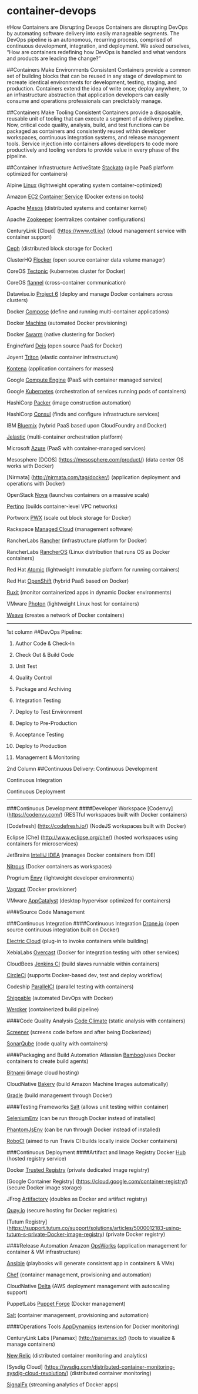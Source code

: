 # container-devops

#How Containers are Disrupting Devops
Containers are disrupting DevOps by automating software delivery into easily manageable segments. The DevOps pipeline is an autonomous, recurring process, comprised of continuous development, integration, and deployment. We asked ourselves, “How are containers redefining how DevOps is handled and what vendors and products are leading the change?”


##Containers Make Environments Consistent
Containers provide a common set of building blocks that can be reused in any stage of development to recreate identical environments for development, testing, staging, and production. Containers extend the idea of write once; deploy anywhere, to an infrastructure abstraction that application developers can easily consume and operations professionals can predictably manage.

##Containers Make Tooling Consistent
Containers provide a disposable, reusable unit of tooling that can execute a segment of a delivery pipeline. Now, critical code quality, analysis, build, and test functions can be packaged as containers and consistently reused within developer workspaces, continuous integration systems, and release management tools. Service injection into containers allows developers to code more productively and tooling vendors to provide value in every phase of the pipeline.

##Container Infrastructure
ActiveState [Stackato](http://www.activestate.com/stackato) (agile PaaS platform optimized for containers)

Alpine [Linux](http://www.alpinelinux.org) (lightweight operating system container-optimized)

Amazon [EC2 Container Service](http://aws.amazon.com/ecs/) (Docker extension tools)

Apache [Mesos](http://mesos.apache.org/) (distributed systems and container kernel)

Apache [Zookeeper](https://zookeeper.apache.org) (centralizes container configurations)

CenturyLink [Cloud] (https://www.ctl.io/) (cloud management service with container support)

[Ceph](http://ceph.com/) (distributed block storage for Docker)

ClusterHQ [Flocker](https://clusterhq.com/2015/06/17/flocker-1-0/) (open source container data volume manager)

CoreOS [Tectonic](https://tectonic.com/) (kubernetes cluster for Docker)

CoreOS [flannel](https://coreos.com/flannel/docs/latest/flannel-config.html) (cross-container communication)

Datawise.io [Project 6](http://www.datawise.io/project-6.html) (deploy and manage Docker 
containers across clusters)

Docker [Compose](https://docs.docker.com/compose/) (define and running multi-container applications)

Docker [Machine](https://docs.docker.com/machine/) (automated Docker provisioning)

Docker [Swarm](https://docs.docker.com/swarm/) (native clustering for Docker)

EngineYard [Deis](http://deis.io/overview/) (open source PaaS for Docker)

Joyent [Triton](https://www.joyent.com/) (elastic container infrastructure)

[Kontena](http://www.kontena.io/) (application containers for masses)

Google [Compute Engine](https://cloud.google.com/compute/) (PaaS with container managed service)

Google [Kubernetes](http://kubernetes.io/) (orchestration of services running pods of containers)

HashiCorp [Packer](https://www.packer.io/) (image construction automation)

HashiCorp [Consul](https://www.consul.io/) (finds and configure infrastructure services)

IBM [Bluemix](https://console.ng.bluemix.net/) (hybrid PaaS based upon CloudFoundry and Docker)

[Jelastic](https://jelastic.com/docker/) (multi-container orchestration platform)

Microsoft [Azure](https://azure.microsoft.com/en-us/) (PaaS with container-managed services)

Mesosphere [DCOS] (https://mesosphere.com/product/) (data center OS works with Docker)

[Nirmata] (http://nirmata.com/tag/docker/) (application deployment and operations with Docker)

OpenStack [Nova](https://wiki.openstack.org/wiki/Docker) (launches containers on a massive scale)

[Pertino](http://pertino.com/pertino-simplifies-networking-of-docker-containers-across-any-cloud-anywhere) (builds container-level VPC networks)

Portworx [PWX](http://portworx.com/products/) (scale out block storage for Docker)

Rackspace [Managed Cloud](http://www.rackspace.com/cloud) (management software)

RancherLabs [Rancher](http://rancher.com/rancher/) (infrastructure platform for Docker)

RancherLabs [RancherOS](http://rancher.com/rancher-os/) (Linux distribution that runs OS as Docker containers) 

Red Hat [Atomic](http://www.projectatomic.io/) (lightweight immutable platform for running containers)

Red Hat [OpenShift](https://www.openshift.com/) (hybrid PaaS based on Docker)

[Ruxit](https://ruxit.com/docker-monitoring/#docker_cta) (monitor containerized apps in dynamic Docker environments)

VMware [Photon](https://vmware.github.io/photon/) (lightweight Linux host for containers)

[Weave](http://weave.in/) (creates a network of Docker containers)

----------------------------------------------------------------------

1st column
##DevOps Pipeline:
1. Author Code & Check-In

2. Check Out & Build Code

3. Unit Test

4. Quality Control

5. Package and Archiving

6. Integration Testing

7. Deploy to Test Environment

8. Deploy to Pre-Production

9. Acceptance Testing

10. Deploy to Production

11. Management & Monitoring


2nd Column
##Continuous Delivery:
Continuous Development

Continuous Integration

Continuous Deployment


----------------------------------------------------------------------

###Continuous Development
####Developer Workspace
[Codenvy] (https://codenvy.com/) (RESTful workspaces built with Docker containers)

[Codefresh] (http://codefresh.io/) (NodeJS workspaces built with Docker)

Eclipse [Che] (http://www.eclipse.org/che/) (hosted workspaces using containers for microservices)

JetBrains [IntelliJ IDEA](https://www.jetbrains.com/idea/) (manages Docker containers from IDE)

[Nitrous](https://pro.nitrous.io/?l=1) (Docker containers as workspaces)

Progrium [Envy](https://github.com/progrium/envy) (lightweight developer environments)

[Vagrant](http://docs.vagrantup.com/v2/provisioning/docker.html) (Docker provisioner)

VMware [AppCatalyst](http://blogs.vmware.com/cloudnative/vmware-appcatalyst) (desktop hypervisor optimized for containers)

####Source Code Management



###Continuous Integration
####Continuous Integration
[Drone.io](http://blog.drone.io/2014/2/5/open-source-ci-docker.html) (open source continuous integration built on Docker)

[Electric Cloud](http://electric-cloud.com/plugins/directory/p/docker/) (plug-in to invoke containers while building)

XebiaLabs [Overcast](https://github.com/xebialabs/overcast) (Docker for integration testing with other services)

CloudBees [Jenkins CI](https://www.cloudbees.com/jenkins/about/code-quality-analysis) (build slaves runnable within  containers)

[CircleCi](https://circleci.com/docs/docker) (supports Docker-based dev, test and deploy workflow)

Codeship [ParallelCI](https://codeship.com/features/parallelci) (parallel testing with containers)

[Shippable](https://app.shippable.com/) (automated DevOps with Docker)

[Wercker](http://wercker.com/) (containerized build pipeline)

####Code Quality Analysis
[Code Climate](https://codeclimate.com/) (static analysis with containers)

[Screener](https://screener.io/) (screens code before and after being Dockerized)

[SonarQube](http://www.sonarqube.org/) (code quality with containers)

####Packaging and Build Automation
Atlassian [Bamboo](https://www.atlassian.com/software/bamboo)(uses Docker containers to create build agents)

[Bitnami](https://bitnami.com/) (image cloud hosting)

CloudNative [Bakery](https://cloudnative.io/bakery/) (build Amazon Machine Images automatically)

[Gradle](https://gradle.org) (build management through Docker)

####Testing Frameworks
[Salt](http://docs.saltstack.com/en/latest/ref/states/all/salt.states.dockerio.html) (allows unit testing within container)

[SeleniumEnv](https://github.com/Codeception/SeleniumEnv) (can be run through Docker instead of installed)

[PhantomJsEnv](https://github.com/Codeception/PhantomJsEnv) (can be run through Docker instead of installed)

[RoboCI](https://github.com/Codegyre/RoboCI) (aimed to run Travis CI builds locally inside Docker containers)



###Continuous Deployment
####Artifact and Image Registry
Docker [Hub](https://hub.docker.com/) (hosted registry service)

Docker [Trusted Registry](https://docs.docker.com/docker-trusted-registry/) (private dedicated image registry)

[Google Container Registry] (https://cloud.google.com/container-registry/) (secure Docker image storage)

JFrog [Artifactory](http://www.jfrog.com/confluence/display/RTF/Docker+Repositories) (doubles as Docker and artifact registry)

[Quay.io](https://quay.io/plans/) (secure hosting for Docker registries)

[Tutum Registry] (https://support.tutum.co/support/solutions/articles/5000012183-using-tutum-s-private-Docker-image-registry) (private Docker registry)

####Release Automation
Amazon [OpsWorks](http://aws.amazon.com/opsworks/) (application management for container & VM infrastructure)

[Ansible](http://www.ansible.com/docker) (playbooks will generate consistent app in containers & VMs)

[Chef](https://www.chef.io/solutions/containers/) (container management, provisioning and automation)

CloudNative [Delta](https://cloudnative.io/delta/) (AWS deployment management with autoscaling support)

PuppetLabs [Puppet Forge](https://forge.puppetlabs.com/tags/docker) (Docker management)

[Salt](http://docs.saltstack.com/en/latest/ref/states/all/salt.states.dockerio.html) (container management, provisioning and automation)


####Operations Tools
[AppDynamics](http://community.appdynamics.com/t5/eXchange-Community-AppDynamics/Docker-Monitoring-Extension/idi-p/14749) (extension for Docker monitoring)

CenturyLink Labs [Panamax] (http://panamax.io/) (tools to visualize & manage containers)

[New Relic](https://blog.newrelic.com/2015/05/06/docker-support-2/) (distributed container monitoring and analytics)

[Sysdig Cloud] (https://sysdig.com/distributed-container-monitoring-sysdig-cloud-revolution/) (distributed container monitoring)

[SignalFx](http://blog.signalfx.com/signalfx-is-proud-to-join-the-docker-ecosystem-technology-partner-program) (streaming analytics of Docker apps)








